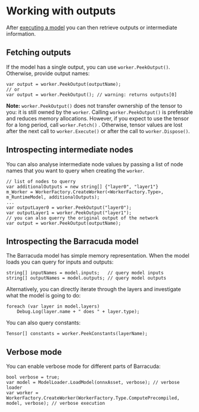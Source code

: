 # Working with outputs

After [executing a model](ModelExecution.md) you can then retrieve outputs or intermediate information.

## Fetching outputs
If the model has a single output, you can use  `worker.PeekOutput()`. Otherwise, provide output names:

```Csharp
var output = worker.PeekOutput(outputName);
// or
var output = worker.PeekOutput(); // warning: returns outputs[0]
```
**Note:** `worker.PeekOutput()` does not transfer ownership of the tensor to you: it is still owned by the `worker`. Calling `worker.PeekOutput()` is preferable and reduces memory allocations. However, if you expect to use the tensor for a long period, call `worker.Fetch()` . Otherwise, tensor values are lost after the next call to `worker.Execute()` or after the call to `worker.Dispose()`.


## Introspecting intermediate nodes

You can also analyse intermediate node values by passing a list of node names that you want to query when creating the `worker`.
```Csharp
// list of nodes to querry
var additionalOutputs = new string[] {"layer0", "layer1"}
m_Worker = WorkerFactory.CreateWorker(<WorkerFactory.Type>, m_RuntimeModel, additionalOutputs);
...
var outputLayer0 = worker.PeekOutput("layer0");
var outputLayer1 = worker.PeekOutput("layer1");
// you can also querry the original output of the network
var output = worker.PeekOutput(outputName);
```

## Introspecting the Barracuda model
The Barracuda model has simple memory representation. When the model loads you can query for inputs and outputs:
```Csharp
string[] inputNames = model.inputs;   // query model inputs
string[] outputNames = model.outputs; // query model outputs
```
Alternatively, you can directly iterate through the layers and investigate what the model is going to do:
```Csharp
foreach (var layer in model.layers)
	Debug.Log(layer.name + " does " + layer.type);
```

You can also query constants:
```Csharp
Tensor[] constants = worker.PeekConstants(layerName);
```


## Verbose mode
You can enable verbose mode for different parts of Barracuda:
```Csharp
bool verbose = true;
var model = ModelLoader.LoadModel(onnxAsset, verbose); // verbose loader
var worker = WorkerFactory.CreateWorker(WorkerFactory.Type.ComputePrecompiled, model, verbose); // verbose execution
```
